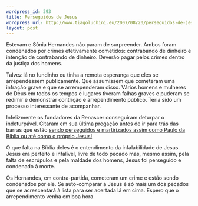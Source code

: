 ```yaml
--- 
wordpress_id: 393
title: Perseguidos de Jesus
wordpress_url: http://www.tiagoluchini.eu/2007/08/20/perseguidos-de-jesus/
layout: post
---
```

Estevam e Sônia Hernandes não param de surpreender. Ambos foram condenados por crimes efetivamente cometidos: contrabando de dinheiro e intenção de contrabando de dinheiro. Deverão pagar pelos crimes dentro da justiça dos homens.

Talvez lá no fundinho eu tinha a remota esperança que eles se arrependessem publicamente. Que assumissem que cometeram uma infração grave e que se arrempenderam disso. Vários homens e mulheres de Deus em todos os tempos e lugares tiveram falhas graves e puderam se redimir e demonstrar contrição e arrependimento público. Teria sido um processo interessante de acompanhar.

Infelizmente os fundadores da Renascer conseguiram deturpar o indeturpável. Citaram em sua última pregação antes de ir para trás das barras que estão [sendo perseguidos e martirizados assim como Paulo da Bíblia ou até como o próprio Jesus!](http://www1.folha.uol.com.br/folha/brasil/ult96u321390.shtml)

O que falta na Bíblia deles é o entendimento da infalabilidade de Jesus. Jesus era perfeito e infalível, livre de todo pecado mas, mesmo assim, pela falta de escrúpulos e pela maldade dos homens, Jesus foi  perseguido e condenado à morte.

Os Hernandes, em contra-partida, cometeram um crime e estão sendo condenados por ele. Se auto-comparar a Jesus é só mais um dos pecados que se acrescentará à lista para ser acertada lá em cima. Espero que o arrependimento venha em boa hora.
